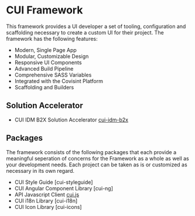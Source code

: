 # CUI Framework

This framework provides a UI developer a set of tooling, configuration and scaffolding necessary to create a custom UI for their project. The framework has the following features:

* Modern, Single Page App
* Modular, Customizable Design
* Responsive UI Components
* Advanced Build Pipeline 
* Comprehensive SASS Variables
* Integrated with the Covisint Platform
* Scaffolding and Builders

## Solution Accelerator

* CUI IDM B2X Solution Accelerator [cui-idm-b2x](accelerators/cui-idm-b2x.md)

## Packages

The framework consists of the following packages that each provide a meaningful seperation of concerns for the Framework as a whole as well as your development needs.  Each project can be taken as is or customized as necessary in its own regard.

* CUI Style Guide [cui-styleguide]
* CUI Angular Component Library [cui-ng]
* API Javascript Client [cui.js](https://cuijsinfo.run.covisintrnd.com/)
* CUI i18n Library [cui-i18n]
* CUI Icon Library [cui-icons]

